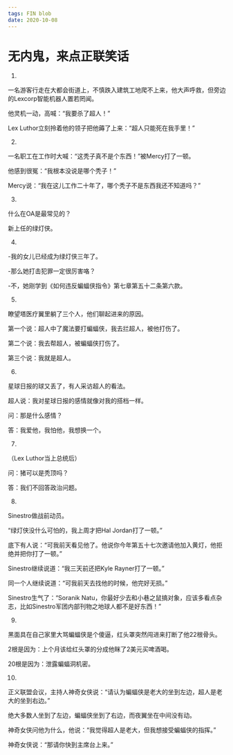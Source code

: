 ```yaml
---
tags: FIN blob
date: 2020-10-08
---
```


# 无内鬼，来点正联笑话

1.

一名游客行走在大都会街道上，不慎跌入建筑工地爬不上来，他大声呼救，但旁边的Lexcorp智能机器人置若罔闻。

他灵机一动，高喊：“我要杀了超人！”

Lex Luthor立刻拎着他的领子把他薅了上来：“超人只能死在我手里！”

2.

一名职工在工作时大喊：“这秃子真不是个东西！”被Mercy打了一顿。

他感到很冤：“我根本没说是哪个秃子！”

Mercy说：“我在这儿工作二十年了，哪个秃子不是东西我还不知道吗？”

3.

什么在OA是最常见的？

新上任的绿灯侠。

4.

-我的女儿已经成为绿灯侠三年了。

-那么她打击犯罪一定很厉害咯？

-不，她刚学到《如何违反蝙蝠侠指令》第七章第五十二条第六款。

5.

瞭望塔医疗翼里躺了三个人，他们聊起进来的原因。

第一个说：超人中了魔法要打蝙蝠侠，我去拦超人，被他打伤了。

第二个说：我去帮超人，被蝙蝠侠打伤了。

第三个说：我就是超人。

6.

星球日报的球又丢了，有人采访超人的看法。

超人说：我对星球日报的感情就像对我的搭档一样。

问：那是什么感情？

答：我爱他，我怕他，我想换一个。

7.

（Lex Luthor当上总统后）

问：猪可以是秃顶吗？

答：我们不回答政治问题。

8.

Sinestro做战前动员。

“绿灯侠没什么可怕的，我上周才把Hal Jordan打了一顿。”

底下有人说：“可我前天看见他了。他说你今年第五十七次邀请他加入黄灯，他拒绝并把你打了一顿。”

Sinestro继续说道：“我三天前还把Kyle Rayner打了一顿。”

同一个人继续说道：“可我前天去找他的时候，他完好无损。”

Sinestro生气了：“Soranik Natu，你最好少去和小巷之鼠搞对象，应该多看点杂志，比如Sinestro军团内部刊物之地球人都不是好东西！”

9.

黑面具在自己家里大骂蝙蝠侠是个傻逼，红头罩突然闯进来打断了他22根骨头。

2根是因为：上个月该给红头罩的分成他眯了2美元买啤酒喝。

20根是因为：泄露蝙蝠洞机密。

10.

正义联盟会议，主持人神奇女侠说：“请认为蝙蝠侠是老大的坐到左边，超人是老大的坐到右边。”

绝大多数人坐到了左边，蝙蝠侠坐到了右边，而夜翼坐在中间没有动。

神奇女侠问他为什么，他说：“我觉得超人是老大，但我想接受蝙蝠侠的指挥。”

神奇女侠说：“那请你快到主席台上来。”

